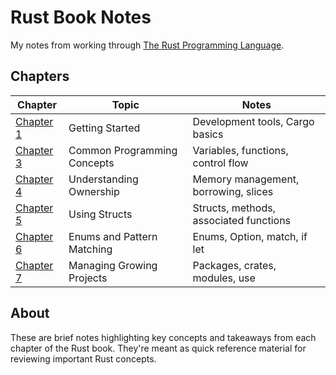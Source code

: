 # Rust Book Notes

My notes from working through [The Rust Programming Language](https://doc.rust-lang.org/stable/book/).

## Chapters

| Chapter | Topic | Notes |
|---------|-------|-------|
| [Chapter 1](ch1.md) | Getting Started | Development tools, Cargo basics |
| [Chapter 3](ch3.md) | Common Programming Concepts | Variables, functions, control flow |
| [Chapter 4](ch4.md) | Understanding Ownership | Memory management, borrowing, slices |
| [Chapter 5](ch5.md) | Using Structs | Structs, methods, associated functions |
| [Chapter 6](ch6.md) | Enums and Pattern Matching | Enums, Option, match, if let |
| [Chapter 7](ch7.md) | Managing Growing Projects | Packages, crates, modules, use |

## About

These are brief notes highlighting key concepts and takeaways from each chapter of the Rust book. They're meant as quick reference material for reviewing important Rust concepts.